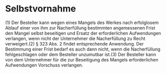 # Selbstvornahme

(1) Der Besteller kann wegen eines Mangels des Werkes nach erfolglosem Ablauf einer von ihm zur Nacherfüllung bestimmten angemessenen Frist den Mangel selbst beseitigen und Ersatz der erforderlichen Aufwendungen verlangen, wenn nicht der Unternehmer die Nacherfüllung zu Recht verweigert.(2) § 323 Abs. 2 findet entsprechende Anwendung. Der Bestimmung einer Frist bedarf es auch dann nicht, wenn die Nacherfüllung fehlgeschlagen oder dem Besteller unzumutbar ist.(3) Der Besteller kann von dem Unternehmer für die zur Beseitigung des Mangels erforderlichen Aufwendungen Vorschuss verlangen. 

